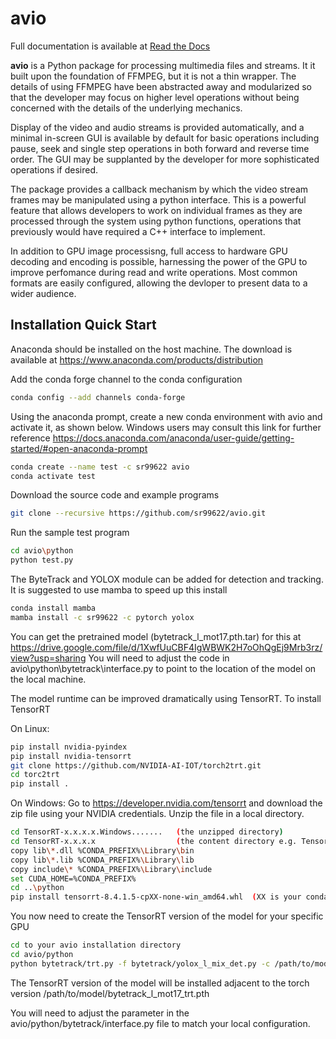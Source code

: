 avio
====

Full documentation is available at [Read the Docs](https://avio.readthedocs.io/en/latest/)

**avio** is a Python package for processing multimedia files and streams.  It it built upon the 
foundation of FFMPEG, but it is not a thin wrapper.  The details of using FFMPEG have been 
abstracted away and modularized so that the developer may focus on higher level operations 
without being concerned with the details of the underlying mechanics.

Display of the video and audio streams is provided automatically, and a minimal in-screen 
GUI is available by default for basic operations including pause, seek and single step 
operations in both forward and reverse time order.  The GUI may be supplanted by the 
developer for more sophisticated operations if desired.

The package provides a callback mechanism by which the video stream frames may be manipulated
using a python interface.  This is a powerful feature that allows developers to work on 
individual frames as they are processed through the system using python functions, operations 
that previously would have required a C++ interface to implement.

In addition to GPU image processisng, full access to hardware GPU decoding and encoding is 
possible, harnessing the power of the GPU to improve perfomance during read and write operations. 
Most common formats are easily configured, allowing the devloper to present data to a wider
audience.

Installation Quick Start
-------------------

Anaconda should be installed on the host machine.  The download is available at
https://www.anaconda.com/products/distribution

Add the conda forge channel to the conda configuration

```bash
conda config --add channels conda-forge
```

Using the anaconda prompt, create a new conda environment with avio and activate it, 
as shown below.  Windows users may consult this link for further reference
https://docs.anaconda.com/anaconda/user-guide/getting-started/#open-anaconda-prompt

```bash
conda create --name test -c sr99622 avio
conda activate test
```

Download the source code and example programs

```bash
git clone --recursive https://github.com/sr99622/avio.git
```

Run the sample test program

```bash
cd avio\python
python test.py
```

The ByteTrack and YOLOX module can be added for detection and tracking.  It is 
suggested to use mamba to speed up this install

```bash
conda install mamba
mamba install -c sr99622 -c pytorch yolox
```

You can get the pretrained model (bytetrack_l_mot17.pth.tar) for this at 
https://drive.google.com/file/d/1XwfUuCBF4IgWBWK2H7oOhQgEj9Mrb3rz/view?usp=sharing
You will need to adjust the code in avio\python\bytetrack\interface.py to point to 
the location of the model on the local machine.

The model runtime can be improved dramatically using TensorRT.  To install TensorRT

On Linux:

```bash
pip install nvidia-pyindex
pip install nvidia-tensorrt
git clone https://github.com/NVIDIA-AI-IOT/torch2trt.git
cd torc2trt
pip install .
```

On Windows:
Go to https://developer.nvidia.com/tensorrt and download the zip file using your
NVIDIA credentials.  Unzip the file in a local directory.

```bash
cd TensorRT-x.x.x.x.Windows.......   (the unzipped directory)
cd TensorRT-x.x.x.x                  (the content directory e.g. TensorRT-8.4.1.5)
copy lib\*.dll %CONDA_PREFIX%\Library\bin
copy lib\*.lib %CONDA_PREFIX%\Library\lib
copy include\* %CONDA_PREFIX%\Library\include
set CUDA_HOME=%CONDA_PREFIX%
cd ..\python
pip install tensorrt-8.4.1.5-cpXX-none-win_amd64.whl  (XX is your conda environment python version, should be 39)
```

You now need to create the TensorRT version of the model for your specific GPU

```bash
cd to your avio installation directory
cd avio/python
python bytetrack/trt.py -f bytetrack/yolox_l_mix_det.py -c /path/to/model/bytetrack_l_mot17.pth.tar
```

The TensorRT version of the model will be installed adjacent to the torch version
/path/to/model/bytetrack_l_mot17_trt.pth

You will need to adjust the parameter in the avio/python/bytetrack/interface.py file to match your local
configuration.
